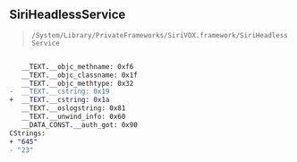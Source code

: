 ## SiriHeadlessService

> `/System/Library/PrivateFrameworks/SiriVOX.framework/SiriHeadlessService`

```diff

   __TEXT.__objc_methname: 0xf6
   __TEXT.__objc_classname: 0x1f
   __TEXT.__objc_methtype: 0x32
-  __TEXT.__cstring: 0x19
+  __TEXT.__cstring: 0x1a
   __TEXT.__oslogstring: 0x81
   __TEXT.__unwind_info: 0x60
   __DATA_CONST.__auth_got: 0x90
CStrings:
+ "645"
- "23"

```

